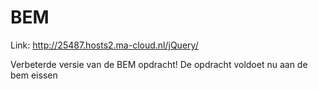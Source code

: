 # BEM

Link: http://25487.hosts2.ma-cloud.nl/jQuery/

Verbeterde versie van de BEM opdracht!
De opdracht voldoet nu aan de bem eissen
